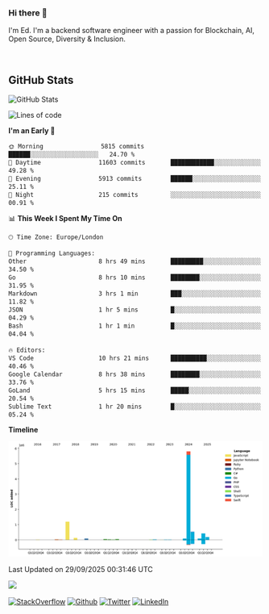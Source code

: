 ### Hi there 👋
 I'm Ed. I'm a backend software engineer with a passion for Blockchain, AI, Open Source, Diversity & Inclusion.

<br />

<h2>GitHub Stats</h2>
<p><img src="https://github-readme-stats.vercel.app/api?username=echarrod&amp;show_icons=true" alt="GitHub Stats"></p>

<!--START_SECTION:waka-->
![Lines of code](https://img.shields.io/badge/From%20Hello%20World%20I%27ve%20Written-8.7%20million%20lines%20of%20code-blue)

**I'm an Early 🐤** 

```text
🌞 Morning                5815 commits        ██████░░░░░░░░░░░░░░░░░░░   24.70 % 
🌆 Daytime                11603 commits       ████████████░░░░░░░░░░░░░   49.28 % 
🌃 Evening                5913 commits        ██████░░░░░░░░░░░░░░░░░░░   25.11 % 
🌙 Night                  215 commits         ░░░░░░░░░░░░░░░░░░░░░░░░░   00.91 % 
```


📊 **This Week I Spent My Time On** 

```text
🕑︎ Time Zone: Europe/London

💬 Programming Languages: 
Other                    8 hrs 49 mins       █████████░░░░░░░░░░░░░░░░   34.50 % 
Go                       8 hrs 10 mins       ████████░░░░░░░░░░░░░░░░░   31.95 % 
Markdown                 3 hrs 1 min         ███░░░░░░░░░░░░░░░░░░░░░░   11.82 % 
JSON                     1 hr 5 mins         █░░░░░░░░░░░░░░░░░░░░░░░░   04.29 % 
Bash                     1 hr 1 min          █░░░░░░░░░░░░░░░░░░░░░░░░   04.04 % 

🔥 Editors: 
VS Code                  10 hrs 21 mins      ██████████░░░░░░░░░░░░░░░   40.46 % 
Google Calendar          8 hrs 38 mins       ████████░░░░░░░░░░░░░░░░░   33.76 % 
GoLand                   5 hrs 15 mins       █████░░░░░░░░░░░░░░░░░░░░   20.54 % 
Sublime Text             1 hr 20 mins        █░░░░░░░░░░░░░░░░░░░░░░░░   05.24 % 
```

**Timeline**

![Lines of Code chart](https://raw.githubusercontent.com/echarrod/echarrod/main/assets/bar_graph.png)


 Last Updated on 29/09/2025 00:31:46 UTC
<!--END_SECTION:waka-->

![](https://komarev.com/ghpvc/?username=echarrod)

<p>
<a href="https://stackoverflow.com/users/1014632/ech" target="_blank"><img alt="StackOverflow" src="https://img.shields.io/badge/-Stackoverflow-FE7A16?style=for-the-badge&logo=stack-overflow&logoColor=white" /></a> 
<a href="https://github.com/echarrod" target="_blank"><img alt="Github" src="https://img.shields.io/badge/GitHub-%2312100E.svg?&style=for-the-badge&logo=Github&logoColor=white" /></a> 
<a href="https://twitter.com/e_harrod" target="_blank"><img alt="Twitter" src="https://img.shields.io/badge/twitter-%231DA1F2.svg?&style=for-the-badge&logo=twitter&logoColor=white" /></a> 
<a href="https://www.linkedin.com/in/ed-harrod" target="_blank"><img alt="LinkedIn" src="https://img.shields.io/badge/linkedin-%230077B5.svg?&style=for-the-badge&logo=linkedin&logoColor=white" /></a>
